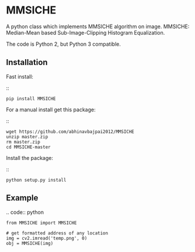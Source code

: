 
MMSICHE
======

A python class which implements MMSICHE algorithm on image.
MMSICHE: Median-Mean based Sub-Image-Clipping Histogram Equalization.

The code is Python 2, but Python 3 compatible.

Installation
------------

Fast install:

::

    pip install MMSICHE

For a manual install get this package:

::

    wget https://github.com/abhinavbajpai2012/MMSICHE
    unzip master.zip
    rm master.zip
    cd MMSICHE-master

Install the package:

::

    python setup.py install    

Example
--------

.. code:: python

    from MMSICHE import MMSICHE

    # get formatted address of any location
	img = cv2.imread('temp.png', 0)
    obj = MMSICHE(img)
    
    